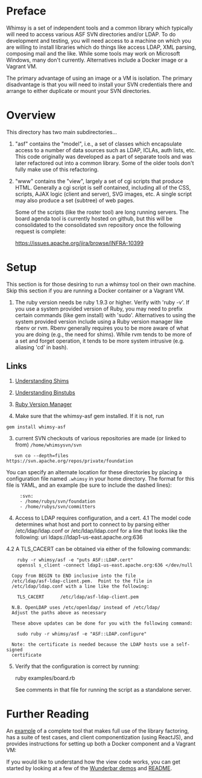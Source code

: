 Preface
=======

Whimsy is a set of independent tools and a common library which typically will
need to access various ASF SVN directories and/or LDAP.  To do development and
testing, you will need access to a machine on which you are willing to install
libraries which do things like access LDAP, XML parsing, composing mail and
the like.  While some tools may work on Microsoft Windows, many don't
currently.  Alternatives include a Docker image or a Vagrant VM.

The primary advantage of using an image or a VM is isolation.  The primary
disadvantage is that you will need to install your SVN credentials there and
arrange to either duplicate or mount your SVN directories.

Overview
========

This directory has two main subdirectories...

1. "asf" contains the "model", i.e., a set of classes which encapsulate access
   to a number of data sources such as LDAP, ICLAs, auth lists, etc.  This
   code originally was developed as a part of separate tools and was later
   refactored out into a common library.  Some of the older tools don't fully
   make use of this refactoring.

2. "www" contains the "view", largely a set of cgi scripts that produce HTML.
   Generally a cgi script is self contained, including all of the CSS,
   scripts, AJAX logic (client and server), SVG images, etc.  A single script
   may also produce a set (subtree) of web pages. 

   Some of the scripts (like the roster tool) are long running servers.  The
   board agenda tool is currently hosted on github, but this will be
   consolidated to the consolidated svn repository once the following
   request is complete:

     https://issues.apache.org/jira/browse/INFRA-10399

Setup
=====

This section is for those desiring to run a whimsy tool on their own machine.
Skip this section if you are running a Docker container or a Vagrant VM.

1. The ruby version needs be ruby 1.9.3 or higher.  Verify with 'ruby -v'.
   If you use a system provided version of Ruby, you may need to prefix
   certain commands (like gem install) with 'sudo'.  Alternatives to using
   the system provided version include using a Ruby version manager like
   rbenv or rvm.  Rbenv generally requires you to be more aware of what you
   are doing (e.g., the need for shims).  While rvm tends to be more of a set
   and forget operation, it tends to be more system intrusive (e.g. aliasing
   'cd' in bash).
 ## Links
 1. [Understanding Shims](https://github.com/sstephenson/rbenv#understanding-shims)
 2. [Understanding Binstubs](https://github.com/sstephenson/rbenv/wiki/Understanding-binstubs)
 3. [Ruby Version Manager](https://rvm.io/)

2. Make sure that the whimsy-asf gem installed.  If it is not, run

  `gem install whimsy-asf`

3. current SVN checkouts of various repositories are made (or linked to from)
   `/home/whimsysvn/svn`

```
   svn co --depth=files https://svn.apache.org/repos/private/foundation
```

   You can specify an alternate location for these directories by placing
   a configuration file named `.whimsy` in your home directory.  The format
   for this file is YAML, and an example (be sure to include the dashed
   lines):

```
     :svn:
     - /home/rubys/svn/foundation
     - /home/rubys/svn/committers
```

4. Access to LDAP requires configuration, and a cert.
 4.1 The model code determines what host and port to connect to by parsing
      either /etc/ldap/ldap.conf or /etc/ldap/ldap.conf for a line that looks
      like the following:
        uri     ldaps://ldap1-us-east.apache.org:636

 4.2 A TLS_CACERT can be obtained via either of the following commands:

        ruby -r whimsy/asf -e "puts ASF::LDAP.cert"
        openssl s_client -connect ldap1-us-east.apache.org:636 </dev/null

      Copy from BEGIN to END inclusive into the file 
      /etc/ldap/asf-ldap-client.pem.  Point to the file in
      /etc/ldap/ldap.conf with a line like the following:

        TLS_CACERT      /etc/ldap/asf-ldap-client.pem

      N.B. OpenLDAP uses /etc/openldap/ instead of /etc/ldap/ 
      Adjust the paths above as necessary
 
      These above updates can be done for you with the following command:

        sudo ruby -r whimsy/asf -e "ASF::LDAP.configure"

      Note: the certificate is needed because the LDAP hosts use a self-signed
      certificate

5. Verify that the configuration is correct by running:

   ruby examples/board.rb

   See comments in that file for running the script as a standalone server.

Further Reading
===============

An [example](https://github.com/rubys/whimsy-agenda#readme) of a complete tool 
that makes full use of the library factoring, has a suite of test cases, and 
client componentization (using ReactJS), and provides instructions for setting 
up both a Docker component and a Vagrant VM:

If you would like to understand how the view code works, you can get started
by looking at a 
few of the [Wunderbar demos](https://github.com/rubys/wunderbar/tree/master/demo) 
and [README](https://github.com/rubys/wunderbar/blob/master/README.md).
